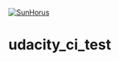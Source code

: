[![SunHorus](https://app.circleci.com/pipelines/github/sunhorus/udacity_ci_test.svg?style=svg)](https://app.circleci.com/pipelines/github/sunhorus/udacity_ci_test)

# udacity_ci_test
